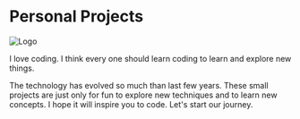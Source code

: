 # Personal Projects

![Logo](https://res.cloudinary.com/practicaldev/image/fetch/s--2ziKaZPU--/c_imagga_scale,f_auto,fl_progressive,h_500,q_auto,w_1000/https://thepracticaldev.s3.amazonaws.com/i/83v7xr7tyz3mpynf01ak.png)




I love coding. I think every one should learn coding to learn and explore new things.

The technology has evolved so much than last few years. These small projects are just only for fun to explore new 
techniques and to learn new concepts. I hope it will inspire you to code.
Let's start our journey.
